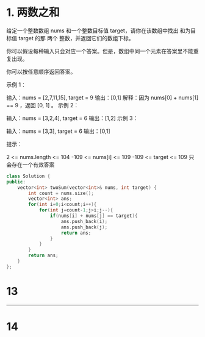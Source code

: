 # 1. 两数之和
给定一个整数数组 nums 和一个整数目标值 target，请你在该数组中找出 和为目标值 target  的那 两个 整数，并返回它们的数组下标。

你可以假设每种输入只会对应一个答案。但是，数组中同一个元素在答案里不能重复出现。

你可以按任意顺序返回答案。

 

示例 1：

输入：nums = [2,7,11,15], target = 9
输出：[0,1]
解释：因为 nums[0] + nums[1] == 9 ，返回 [0, 1] 。
示例 2：

输入：nums = [3,2,4], target = 6
输出：[1,2]
示例 3：

输入：nums = [3,3], target = 6
输出：[0,1]
 

提示：

2 <= nums.length <= 104
-109 <= nums[i] <= 109
-109 <= target <= 109
只会存在一个有效答案
```C++
class Solution {
public:
    vector<int> twoSum(vector<int>& nums, int target) {
        int count = nums.size();
        vector<int> ans;
        for(int i=0;i<count;i++){
            for(int j=count-1;j>i;j--){
                if(nums[i] + nums[j] == target){
                    ans.push_back(i);
                    ans.push_back(j);
                    return ans;
                }
            }
        }
        return ans;
    }
};
```


# 13




- - -


# 14
